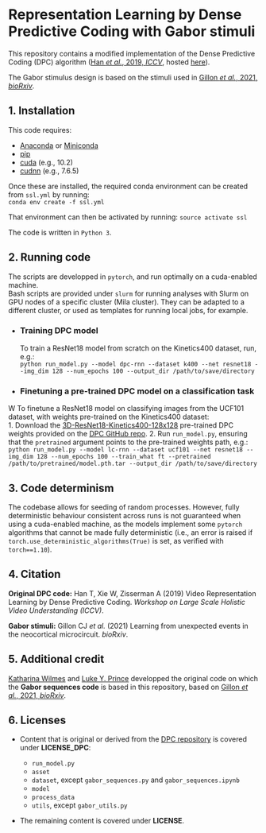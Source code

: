 # Representation Learning by Dense Predictive Coding with Gabor stimuli

This repository contains a modified implementation of the Dense Predictive Coding (DPC) algorithm ([Han _et al._, 2019, _ICCV_](https://arxiv.org/abs/1909.04656), hosted [here](https://github.com/TengdaHan/DPC)).  

The Gabor stimulus design is based on the stimuli used in [Gillon _et al._, 2021, _bioRxiv_](https://www.biorxiv.org/content/10.1101/2021.01.15.426915).

## 1. Installation

This code requires: 
- [Anaconda](https://www.anaconda.com/) or [Miniconda](https://conda.io/miniconda.html)
- [pip](https://pip.pypa.io/en/stable/)
- [cuda](https://developer.nvidia.com/cuda-toolkit-archive) (e.g., 10.2)
- [cudnn](https://developer.nvidia.com/rdp/cudnn-archive) (e.g., 7.6.5)

Once these are installed, the required conda environment can be created from `ssl.yml` by running:  
`conda env create -f ssl.yml`  

That environment can then be activated by running:
`source activate ssl`  

The code is written in `Python 3`. 


## 2. Running code

The scripts are developped in `pytorch`, and run optimally on a cuda-enabled machine.  
Bash scripts are provided under `slurm` for running analyses with Slurm on GPU nodes of a specific cluster (Mila cluster). They can be adapted to a different cluster, or used as templates for running local jobs, for example.  


- ### Training DPC model

    To train a ResNet18 model from scratch on the Kinetics400 dataset, run, e.g.:  
    `python run_model.py --model dpc-rnn --dataset k400 --net resnet18 --img_dim 128 --num_epochs 100 --output_dir /path/to/save/directory`

- ### Finetuning a pre-trained DPC model on a classification task
W
    To finetune a ResNet18 model on classifying images from the UCF101 dataset, with weights pre-trained on the Kinetics400 dataset:  
    1. Download the [3D-ResNet18-Kinetics400-128x128](https://drive.google.com/file/d/1jbMg2EAX8armIQA6_0YwfATh_h7rQz4u/view?usp=sharing) pre-trained DPC weights provided on the [DPC GitHub repo](https://github.com/TengdaHan/DPC).
    2. Run `run_model.py`, ensuring that the `pretrained` argument points to the pre-trained weights path, e.g.:  
    `python run_model.py --model lc-rnn --dataset ucf101 --net resnet18 --img_dim 128 --num_epochs 100 --train_what ft --pretrained /path/to/pretrained/model.pth.tar --output_dir /path/to/save/directory`


## 3. Code determinism

The codebase allows for seeding of random processes. However, fully deterministic behaviour consistent across runs is not guaranteed when using a cuda-enabled machine, as the models implement some `pytorch` algorithms that cannot be made fully deterministic (i.e., an error is raised if `torch.use_deterministic_algorithms(True)` is set, as verified with `torch==1.10`).


## 4. Citation

**Original DPC code:** Han T, Xie W, Zisserman A (2019) Video Representation Learning by Dense Predictive Coding. 
_Workshop on Large Scale Holistic Video Understanding (ICCV)_.

**Gabor stimuli:** Gillon CJ _et al._ (2021) Learning from unexpected events in the neocortical microcircuit. _bioRxiv_.


## 5. Additional credit

[Katharina Wilmes](https://github.com/k47h4) and [Luke Y. Prince](https://github.com/lyprince) developped the original code on which the **Gabor sequences code** is based in this repository, based on [Gillon _et al._, 2021, _bioRxiv_](https://www.biorxiv.org/content/10.1101/2021.01.15.426915).


## 6. Licenses

- Content that is original or derived from the [DPC repository](https://github.com/TengdaHan/DPC) is covered under **LICENSE_DPC**:  
    - `run_model.py`
    - `asset`
    - `dataset`, except `gabor_sequences.py` and `gabor_sequences.ipynb`
    - `model`
    - `process_data`
    - `utils`, except `gabor_utils.py`

- The remaining content is covered under **LICENSE**.
